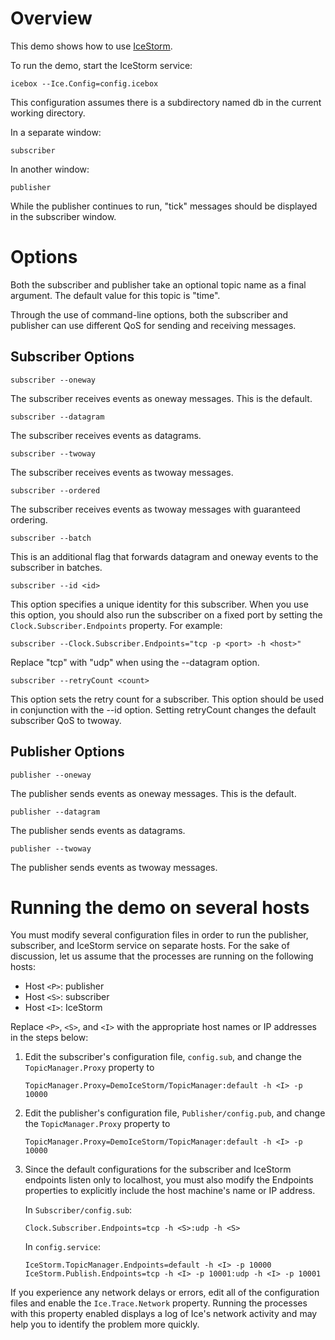 Overview
========

This demo shows how to use [IceStorm][1].

To run the demo, start the IceStorm service:

```
icebox --Ice.Config=config.icebox
```

This configuration assumes there is a subdirectory named db in the
current working directory.

In a separate window:

```
subscriber
```

In another window:

```
publisher
```

While the publisher continues to run, "tick" messages should be
displayed in the subscriber window.

Options
=======

Both the subscriber and publisher take an optional topic name as a
final argument. The default value for this topic is "time".

Through the use of command-line options, both the subscriber and
publisher can use different QoS for sending and receiving messages.

Subscriber Options
------------------

```
subscriber --oneway
```

The subscriber receives events as oneway messages. This is the
default.

```
subscriber --datagram
```

The subscriber receives events as datagrams.

```
subscriber --twoway
```

The subscriber receives events as twoway messages.

```
subscriber --ordered
```

The subscriber receives events as twoway messages with guaranteed
ordering.

```
subscriber --batch
```

This is an additional flag that forwards datagram and oneway events
to the subscriber in batches.

```
subscriber --id <id>
```

This option specifies a unique identity for this subscriber. When
you use this option, you should also run the subscriber on a fixed
port by setting the `Clock.Subscriber.Endpoints` property. For
example:

```
subscriber --Clock.Subscriber.Endpoints="tcp -p <port> -h <host>"
```

Replace "tcp" with "udp" when using the --datagram option.

```
subscriber --retryCount <count>
```

This option sets the retry count for a subscriber. This option
should be used in conjunction with the --id option. Setting
retryCount changes the default subscriber QoS to twoway.

Publisher Options
-----------------

```
publisher --oneway
```

The publisher sends events as oneway messages. This is the default.

```
publisher --datagram
```

The publisher sends events as datagrams.

```
publisher --twoway
```

The publisher sends events as twoway messages.

Running the demo on several hosts
=================================

You must modify several configuration files in order to run the
publisher, subscriber, and IceStorm service on separate hosts. For
the sake of discussion, let us assume that the processes are running
on the following hosts:

 - Host `<P>`: publisher
 - Host `<S>`: subscriber
 - Host `<I>`: IceStorm

Replace `<P>`, `<S>`, and `<I>` with the appropriate host names or IP
addresses in the steps below:

1. Edit the subscriber's configuration file, `config.sub`, and change
   the `TopicManager.Proxy` property to
   ```
   TopicManager.Proxy=DemoIceStorm/TopicManager:default -h <I> -p 10000
   ```

2. Edit the publisher's configuration file, `Publisher/config.pub`, and change
   the `TopicManager.Proxy` property to
   ```
   TopicManager.Proxy=DemoIceStorm/TopicManager:default -h <I> -p 10000
   ```

3. Since the default configurations for the subscriber and IceStorm
   endpoints listen only to localhost, you must also modify the Endpoints
   properties to explicitly include the host machine's name or IP
   address.

   In `Subscriber/config.sub`:
   ```
   Clock.Subscriber.Endpoints=tcp -h <S>:udp -h <S>
   ```

   In `config.service`:
   ```
   IceStorm.TopicManager.Endpoints=default -h <I> -p 10000
   IceStorm.Publish.Endpoints=tcp -h <I> -p 10001:udp -h <I> -p 10001
   ```

If you experience any network delays or errors, edit all of the
configuration files and enable the `Ice.Trace.Network` property. Running
the processes with this property enabled displays a log of Ice's
network activity and may help you to identify the problem more
quickly.

[1]: https://doc.zeroc.com/display/Ice37/IceStorm
